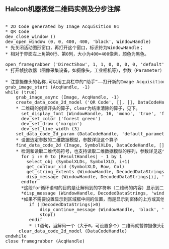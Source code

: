 ## Halcon机器视觉二维码实例及分步注解

<pre name="code" class="halcon">

* 2D Code generated by Image Acquisition 01
* QR Code
dev_close_window ()
dev_open_window (0, 0, 400, 400, 'black', WindowHandle)
* 先关闭活动图形窗口，再打开这个窗口，标识符为WindowHandle；
* 相对于界面左上角第0行、第0列，大小为400×400像素，颜色为黑色。

open_framegrabber ('DirectShow', 1, 1, 0, 0, 0, 0, 'default', 8, 'rgb', -1, 'false', 'default', 'Gsou USB2.0 Camera', 0, -1, AcqHandle)
* 打开帧接收器（图像采集设备，如摄像头，工业相机等），参数（Parameter）详见这个算子

* 注意摄像头的名称,可以用工具栏中的“助手”——打开新的Image Acquisition获取摄像头及插入代码
grab_image_start (AcqHandle, -1)
while (true)
    grab_image_async (Image, AcqHandle, -1)
    create_data_code_2d_model ('QR Code', [], [], DataCodeHandle)
    * 二维码的创建开头的算子，clear为结束清除的算子，见下。
      set_display_font (WindowHandle, 16, 'mono', 'true', 'false')
      dev_set_color ('forest green')
      dev_set_draw ('margin')
      dev_set_line_width (3)
    set_data_code_2d_param (DataCodeHandle, 'default_parameters', 'enhanced_recognition')
    * 设置选定参数的二维数据模型，参数详见这个算子
    find_data_code_2d (Image, SymbolXLDs, DataCodeHandle, [], [], ResultHandles, DecodedDataStrings)
    * 检测和读取二维代码符号，也支持读取二维数据模型的序列，参数详见这个算子
      for i := 0 to |ResultHandles| - 1 by 1
        select_obj (SymbolXLDs, SymbolXLD, i+1)
        get_contour_xld (SymbolXLD, Row, Col)
        get_string_extents (WindowHandle, DecodedDataStrings[i], Ascent, Descent, TxtWidth, TxtHeight)
        disp_message (WindowHandle, DecodedDataStrings[i], 'image', max(Row-50), max([min(Col+30)-TxtWidth/2,1]), 'black', 'true')
      endfor
      *这段for循环语句的目的是让解码到的字符串（二维码的内容）显示到二维码深绿色（forest green上面定义）的解码区域框的行列位置。
      *disp_message (WindowHandle, DecodedDataStrings, 'window', 12, 12, 'black', 'true')
      *如果不需要设置显示到区域框中间的位置，而是显示到窗体的上方或其他位置，那么不需要上面那段for语句，只需这段信息显示的语句即可显示到窗体相应位置。
         if (|DecodedDataStrings|&gt;0)  
             disp_continue_message (WindowHandle, 'black', 'true')  
             stop()
         endif
         * if语句，当解码一个（大于0，可设置多个）二维码就暂停摄像头获取图像，直至按F5.
     clear_data_code_2d_model (DataCodeHandle)
endwhile
close_framegrabber (AcqHandle)
</pre>
